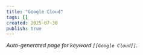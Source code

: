 ```yaml
---
title: "Google Cloud"
tags: []
created: 2025-07-30
publish: true
---
```


_Auto-generated page for keyword `[[Google Cloud]]`._
